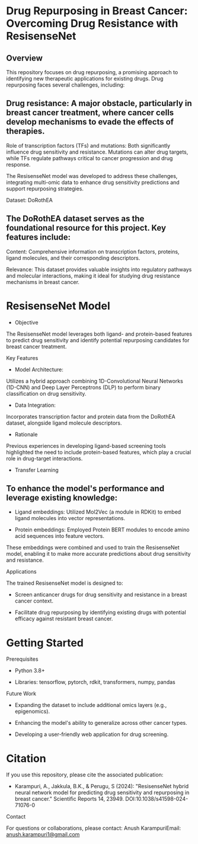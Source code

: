 # Drug Repurposing in Breast Cancer: Overcoming Drug Resistance with ResisenseNet

## Overview

This repository focuses on drug repurposing, a promising approach to identifying new therapeutic applications for existing drugs. Drug repurposing faces several challenges, including:

## Drug resistance: A major obstacle, particularly in breast cancer treatment, where cancer cells develop mechanisms to evade the effects of therapies.

Role of transcription factors (TFs) and mutations: Both significantly influence drug sensitivity and resistance. Mutations can alter drug targets, while TFs regulate pathways critical to cancer progression and drug response.

The ResisenseNet model was developed to address these challenges, integrating multi-omic data to enhance drug sensitivity predictions and support repurposing strategies.

Dataset: DoRothEA

## The DoRothEA dataset serves as the foundational resource for this project. Key features include:

Content: Comprehensive information on transcription factors, proteins, ligand molecules, and their corresponding descriptors.

Relevance: This dataset provides valuable insights into regulatory pathways and molecular interactions, making it ideal for studying drug resistance mechanisms in breast cancer.

# ResisenseNet Model

* Objective

The ResisenseNet model leverages both ligand- and protein-based features to predict drug sensitivity and identify potential repurposing candidates for breast cancer treatment.

Key Features

* Model Architecture:

Utilizes a hybrid approach combining 1D-Convolutional Neural Networks (1D-CNN) and Deep Layer Perceptrons (DLP) to perform binary classification on drug sensitivity.

* Data Integration:

Incorporates transcription factor and protein data from the DoRothEA dataset, alongside ligand molecule descriptors.

* Rationale

Previous experiences in developing ligand-based screening tools highlighted the need to include protein-based features, which play a crucial role in drug-target interactions.

* Transfer Learning

## To enhance the model's performance and leverage existing knowledge:

* Ligand embeddings: Utilized Mol2Vec (a module in RDKit) to embed ligand molecules into vector representations.

* Protein embeddings: Employed Protein BERT modules to encode amino acid sequences into feature vectors.

These embeddings were combined and used to train the ResisenseNet model, enabling it to make more accurate predictions about drug sensitivity and resistance.

Applications

The trained ResisenseNet model is designed to:

* Screen anticancer drugs for drug sensitivity and resistance in a breast cancer context.

* Facilitate drug repurposing by identifying existing drugs with potential efficacy against resistant breast cancer.


# Getting Started

Prerequisites

* Python 3.8+

* Libraries: tensorflow, pytorch, rdkit, transformers, numpy, pandas


Future Work

* Expanding the dataset to include additional omics layers (e.g., epigenomics).

* Enhancing the model's ability to generalize across other cancer types.

* Developing a user-friendly web application for drug screening.

# Citation

If you use this repository, please cite the associated publication:
* Karampuri, A., Jakkula, B.K., & Perugu, S (2024): "ResisenseNet hybrid neural network model for predicting drug sensitivity and repurposing in breast cancer." Scientific Reports 14, 23949. DOI:10.1038/s41598-024-71076-0

Contact

For questions or collaborations, please contact:
Anush KarampuriEmail: anush.karampuri1@gmail.com

